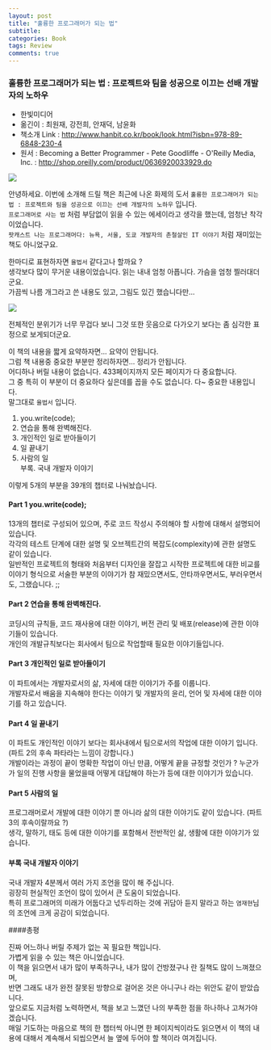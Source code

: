 ```yaml
---
layout: post
title: "훌륭한 프로그래머가 되는 법"
subtitle:  
categories: Book
tags: Review
comments: true
---
```


### 훌륭한 프로그래머가 되는 법 : 프로젝트와 팀을 성공으로 이끄는 선배 개발자의 노하우
- 한빛미디어
- 옮긴이 : 최원재, 강전희, 안재덕, 남윤화
- 책소개 Link : <http://www.hanbit.co.kr/book/look.html?isbn=978-89-6848-230-4>
- 원서 : Becoming a Better Programmer - Pete Goodliffe - O'Reilly Media, Inc. : <http://shop.oreilly.com/product/0636920033929.do>

 ![](https://github.com/DevStarSJ/Study/blob/master/Blog/Review/Books/image/small.hanbit.BBP.01.jpg?raw=true)  

안녕하세요. 이번에 소개해 드릴 책은 최근에 나온 화제의 도서 `훌륭한 프로그래머가 되는 법 : 프로젝트와 팀을 성공으로 이끄는 선배 개발자의 노하우` 입니다.  
`프로그래머로 사는 법` 처럼 부담없이 읽을 수 있는 에세이라고 생각을 했는데, 엄청난 착각이었습니다.  
`팟캐스트 나는 프로그래머다: 뉴욕, 서울, 도쿄 개발자의 촌철살인 IT 이야기` 처럼 재미있는 책도 아니었구요.  

한마디로 표현하자면 `율법서` 같다고나 할까요 ?  
생각보다 많이 무거운 내용이었습니다. 읽는 내내 엄청 아픕니다. 가슴을 엄청 찔러대더군요.  
가끔씩 나름 개그라고 쓴 내용도 있고, 그림도 있긴 했습니다만...

 ![](https://github.com/DevStarSJ/Study/blob/master/Blog/Review/Books/image/small.hanbit.BBP.02.jpg?raw=true)  
 
전체적인 분위기가 너무 무겁다 보니 그것 또한 웃음으로 다가오기 보다는 좀 심각한 표정으로 보게되더군요.  

이 책의 내용을 짧게 요약하자면... 요약이 안됩니다.  
그럼 책 내용중 중요한 부분만 정리하자면... 정리가 안됩니다.  
어디하나 버릴 내용이 없습니다. 433페이지까지 모든 페이지가 다 중요합니다.  
그 중 특히 이 부분이 더 중요하다 싶은데를 꼽을 수도 없습니다. 다~ 중요한 내용입니다.  
말그대로 `율법서` 입니다.  


1. you.write(code);
2. 연습을 통해 완벽해진다.
3. 개인적인 일로 받아들이기
4. 일 끝내기
5. 사람의 일  
부록. 국내 개발자 이야기

이렇게 5개의 부분을 39개의 챕터로 나눠놨습니다.  


#### Part 1 you.write(code);

13개의 챕터로 구성되어 있으며, 주로 코드 작성시 주의해야 할 사항에 대해서 설명되어 있습니다.  
각각의 테스트 단계에 대한 설명 및 오브젝트간의 복잡도(complexity)에 관한 설명도 같이 있습니다.  
일반적인 프로젝트의 형태와 처음부터 디자인을 잘잡고 시작한 프로젝트에 대한 비교를 이야기 형식으로 서술한 부분의 이야기가 참 재밌으면서도, 안타까우면서도, 부러우면서도, 그랬습니다. ;;

#### Part 2 연습을 통해 완벽해진다.

코딩시의 규칙들, 코드 재사용에 대한 이야기, 버전 관리 및 배포(release)에 관한 이야기들이 있습니다.  
개인의 개발규칙보다는 회사에서 팀으로 작업할때 필요한 이야기들입니다.  

#### Part 3 개인적인 일로 받아들이기

이 파트에서는 개발자로서의 삶, 자세에 대한 이야기가 주를 이룹니다.  
개발자로서 배움을 지속해야 한다는 이야기 및 개발자의 윤리, 언어 및 자세에 대한 이야기를 하고 있습니다.

#### Part 4 일 끝내기

이 파트도 개인적인 이야기 보다는 회사내에서 팀으로서의 작업에 대한 이야기 입니다. (파트 2의 후속 파타라는 느낌이 강합니다.)  
개발이라는 과정이 끝이 명확한 작업이 아닌 만큼, 어떻게 끝을 규정할 것인가 ? 누군가가 일의 진행 사항을 물었을때 어떻게 대답해야 하는가 등에 대한 이야기가 있습니다.

#### Part 5 사람의 일

프로그래머로서 개발에 대한 이야기 뿐 아니라 삶의 대한 이야기도 같이 있습니다. (파트 3의 후속이랄까요 ?)  
생각, 말하기, 태도 등에 대한 이야기를 포함해서 전반적인 삶, 생활에 대한 이야기가 있습니다.

#### 부록 국내 개발자 이야기

국내 개발자 4분께서 여러 가지 조언을 많이 해 주십니다.  
굉장히 현실적인 조언이 많이 있어서 큰 도움이 되었습니다.  
특히 프로그래머의 미래가 어둡다고 넋두리하는 것에 귀담아 듣지 말라고 하는 `염재현`님의 조언에 크게 공감이 되었습니다.  

####총평

진짜 어느하나 버릴 주제가 없는 꼭 필요한 책입니다.  
가볍게 읽을 수 있는 책은 아니었습니다.  
이 책을 읽으면서 내가 많이 부족하구나, 내가 많이 건방졌구나 란 질책도 많이 느껴졌으며,  
반면 그래도 내가 완전 잘못된 방향으로 걸어온 것은 아니구나 라는 위안도 같이 받았습니다.  
앞으로도 지금처럼 노력하면서, 책을 보고 느꼈던 나의 부족한 점을 하나하나 고쳐가야 겠습니다.  
매일 기도하는 마음으로 책의 한 챕터씩 아니면 한 페이지씩이라도 읽으면서 이 책의 내용에 대해서 계속해서 되씹으면서 늘 옆에 두어야 할 책이라 여겨집니다.

